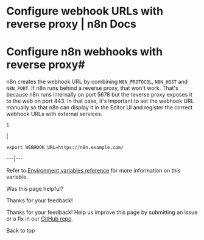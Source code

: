 # Configure webhook URLs with reverse proxy | n8n Docs

[ ](https://github.com/n8n-io/n8n-docs/edit/main/docs/hosting/configuration/configuration-examples/webhook-url.md "Edit this page")

# Configure n8n webhooks with reverse proxy#

n8n creates the webhook URL by combining `N8N_PROTOCOL`, `N8N_HOST` and `N8N_PORT`. If n8n runs behind a reverse proxy, that won't work. That's because n8n runs internally on port 5678 but the reverse proxy exposes it to the web on port 443. In that case, it's important to set the webhook URL manually so that n8n can display it in the Editor UI and register the correct webhook URLs with external services.
    
    
    1

| 
    
    
    export WEBHOOK_URL=https://n8n.example.com/
      
  
---|---  
  
Refer to [Environment variables reference](../../environment-variables/endpoints/) for more information on this variable.

Was this page helpful? 

Thanks for your feedback! 

Thanks for your feedback! Help us improve this page by submitting an issue or a fix in our [GitHub repo](https://github.com/n8n-io/n8n-docs). 

Back to top